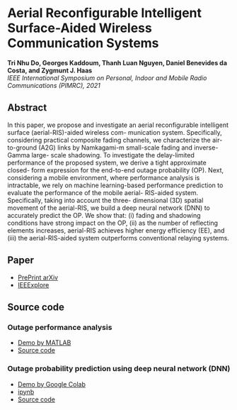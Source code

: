 # Aerial Reconfigurable Intelligent Surface-Aided Wireless Communication Systems

**Tri Nhu Do, Georges Kaddoum, Thanh Luan Nguyen, Daniel Benevides da Costa, and Zygmunt J. Haas**  
_IEEE International Symposium on Personal, Indoor and Mobile Radio Communications (PIMRC), 2021_

## Abstract
In this paper, we propose and investigate an aerial reconfigurable intelligent surface (aerial-RIS)-aided wireless com- munication system. Specifically, considering practical composite fading channels, we characterize the air-to-ground (A2G) links by Namkagami-m small-scale fading and inverse-Gamma large- scale shadowing. To investigate the delay-limited performance of the proposed system, we derive a tight approximate closed- form expression for the end-to-end outage probability (OP). Next, considering a mobile environment, where performance analysis is intractable, we rely on machine learning-based performance prediction to evaluate the performance of the mobile aerial- RIS-aided system. Specifically, taking into account the three- dimensional (3D) spatial movement of the aerial-RIS, we build a deep neural network (DNN) to accurately predict the OP. We show that: (i) fading and shadowing conditions have strong impact on the OP, (ii) as the number of reflecting elements increases, aerial-RIS achieves higher energy efficiency (EE), and (iii) the aerial-RIS-aided system outperforms conventional relaying systems.

## Paper
- [PrePrint arXiv](https://arxiv.org/abs/2106.05380)
- [IEEExplore](https://ieeexplore.ieee.org/document/9569450)

## Source code
### Outage performance analysis
- [Demo by MATLAB](https://github.com/trinhudo/Aerial-RIS/blob/main/Outage_Analysis/Demo_OP.pdf)
- [Source code](https://github.com/trinhudo/Aerial-RIS/tree/main/Outage_Analysis)

### Outage probability prediction using deep neural network (DNN)
- [Demo by Google Colab](https://github.com/trinhudo/AerialRIS/blob/main/Aerial_RIS_DNN_OP_prediction_Colaboratory.pdf)
- [ipynb](https://github.com/trinhudo/AerialRIS/blob/main/DNN_prediction/Aerial_RIS_DNN_OP_prediction.ipynb)
- [Source code](https://github.com/trinhudo/Aerial-RIS/tree/main/DNN_prediction)

